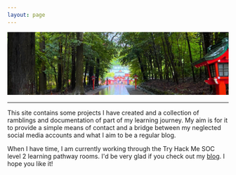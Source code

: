 ```yaml
---
layout: page
---
```


<div> <img src="/images/kirishima.jpg" alt="Kirishima Shrine in Kagoshima, Japan" /> </div>

---

This site contains some projects I have created and a collection of ramblings and documentation of part of my learning journey. My aim is for it to provide a simple means of contact and a bridge between my neglected social media accounts and what I aim to be a regular blog.  

When I have time, I am currently working through the Try Hack Me SOC level 2 learning pathway rooms. I'd be very glad if you check out my [blog](https://tomnowell.github.io/blog/). I hope you like it!